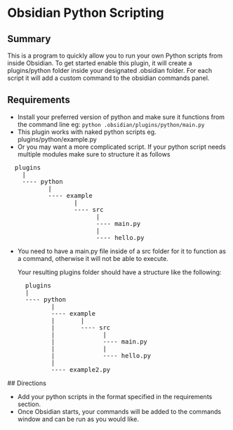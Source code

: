 # Obsidian Python Scripting

## Summary 

This is a program to quickly allow you to run your own Python scripts from inside Obsidian. To get started enable this plugin, it will create a plugins/python folder inside your designated .obsidian folder. For each script it will add a custom command to the obsidian commands panel.

## Requirements

- Install your preferred version of python and make sure it functions from the command line eg: ```python .obsidian/plugins/python/main.py```
- This plugin works with naked python scripts eg. plugins/python/example.py
- Or you may want a more complicated script. If your python script needs multiple modules make sure to structure it as follows
<pre>
  plugins
    |
    ---- python
           |
           ---- example
                  |
                  ---- src
                        |
                        ---- main.py
                        |
                        ---- hello.py
</pre>

- You need to have a main.py file inside of a src folder for it to function as a command, otherwise it will not be able to execute.

   Your resulting plugins folder should have a structure like the following:
  <pre>
    plugins
    | 
    ---- python
           | 
           ---- example 
           |       | 
           |       ---- src 
           |             | 
           |             ---- main.py 
           |             | 
           |             ---- hello.py 
           | 
           ---- example2.py 
</pre>
 ## Directions

 - Add your python scripts in the format specified in the requirements section.
 - Once Obsidian starts, your commands will be added to the commands window and can be run as you would like.

